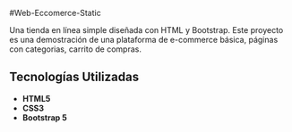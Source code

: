 #Web-Eccomerce-Static

Una tienda en línea simple diseñada con HTML y Bootstrap. Este proyecto es una demostración de una plataforma de e-commerce básica, 
páginas con categorias, carrito de compras.



## Tecnologías Utilizadas

- **HTML5**
- **CSS3**
- **Bootstrap 5**

